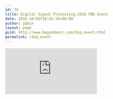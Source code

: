 ```yaml
---
id: 74
title: Digital Signal Processing-2016 FBK Event
date: 2016-10-03T18:01:24+00:00
author: admin
layout: page
guid: http://www.begumdemir.com/dsp_event.html
permalink: /dsp_event
---
```

<iframe src="http://www.zaferkiziltoprak.com/begumdemir/dsp_event/" frameborder=0> </iframe>